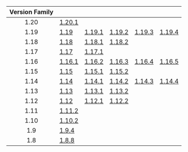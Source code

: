 | Version Family | | | | | |
|:---:|---|---|---|---|---|
| 1.20 | [1.20.1](https://github.com/BaldGang/spigot-build/releases/download/20230825/spigot-1.20.1.jar) | | | | |
| 1.19 | [1.19](https://github.com/BaldGang/spigot-build/releases/download/20230825/spigot-1.19.jar) | [1.19.1](https://github.com/BaldGang/spigot-build/releases/download/20230825/spigot-1.19.1.jar) | [1.19.2](https://github.com/BaldGang/spigot-build/releases/download/20230825/spigot-1.19.2.jar) | [1.19.3](https://github.com/BaldGang/spigot-build/releases/download/20230825/spigot-1.19.3.jar) | [1.19.4](https://github.com/BaldGang/spigot-build/releases/download/20230825/spigot-1.19.4.jar) |
| 1.18 | [1.18](https://github.com/BaldGang/spigot-build/releases/download/20230825/spigot-1.18.jar) | [1.18.1](https://github.com/BaldGang/spigot-build/releases/download/20230825/spigot-1.18.1.jar) | [1.18.2](https://github.com/BaldGang/spigot-build/releases/download/20230825/spigot-1.18.2.jar) | | |
| 1.17 | [1.17](https://github.com/BaldGang/spigot-build/releases/download/20230825/spigot-1.17.jar) | [1.17.1](https://github.com/BaldGang/spigot-build/releases/download/20230825/spigot-1.17.1.jar) | | | |
| 1.16 | [1.16.1](https://github.com/BaldGang/spigot-build/releases/download/20230825/spigot-1.16.1.jar) | [1.16.2](https://github.com/BaldGang/spigot-build/releases/download/20230825/spigot-1.16.2.jar) | [1.16.3](https://github.com/BaldGang/spigot-build/releases/download/20230825/spigot-1.16.3.jar) | [1.16.4](https://github.com/BaldGang/spigot-build/releases/download/20230825/spigot-1.16.4.jar) | [1.16.5](https://github.com/BaldGang/spigot-build/releases/download/20230825/spigot-1.16.5.jar) |
| 1.15 | [1.15](https://github.com/BaldGang/spigot-build/releases/download/20230825/spigot-1.15.jar) | [1.15.1](https://github.com/BaldGang/spigot-build/releases/download/20230825/spigot-1.15.1.jar) | [1.15.2](https://github.com/BaldGang/spigot-build/releases/download/20230825/spigot-1.15.2.jar) | | |
| 1.14 | [1.14](https://github.com/BaldGang/spigot-build/releases/download/20230825/spigot-1.14.jar) | [1.14.1](https://github.com/BaldGang/spigot-build/releases/download/20230825/spigot-1.14.1.jar) | [1.14.2](https://github.com/BaldGang/spigot-build/releases/download/20230825/spigot-1.14.2.jar) | [1.14.3](https://github.com/BaldGang/spigot-build/releases/download/20230825/spigot-1.14.3.jar) | [1.14.4](https://github.com/BaldGang/spigot-build/releases/download/20230825/spigot-1.14.4.jar) |
| 1.13 | [1.13](https://github.com/BaldGang/spigot-build/releases/download/20230825/spigot-1.13.jar) | [1.13.1](https://github.com/BaldGang/spigot-build/releases/download/20230825/spigot-1.13.1.jar) | [1.13.2](https://github.com/BaldGang/spigot-build/releases/download/20230825/spigot-1.13.2.jar) | | |
| 1.12 | [1.12](https://github.com/BaldGang/spigot-build/releases/download/20230825/spigot-1.12.jar) | [1.12.1](https://github.com/BaldGang/spigot-build/releases/download/20230825/spigot-1.12.1.jar) | [1.12.2](https://github.com/BaldGang/spigot-build/releases/download/20230825/spigot-1.12.2.jar) | | |
| 1.11 | [1.11.2](https://github.com/BaldGang/spigot-build/releases/download/20230825/spigot-1.11.2.jar) | | | | |
| 1.10 | [1.10.2](https://github.com/BaldGang/spigot-build/releases/download/20230825/spigot-1.10.2.jar) | | | | |
| 1.9 | [1.9.4](https://github.com/BaldGang/spigot-build/releases/download/20230825/spigot-1.9.4.jar) | | | | |
| 1.8 | [1.8.8](https://github.com/BaldGang/spigot-build/releases/download/20230825/spigot-1.8.8.jar) | | | | |
